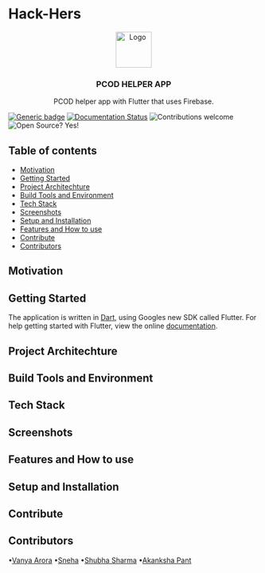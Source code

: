 # Hack-Hers
<p align="center">
  <a href="https://flutter.io/">
    <img src="https://diegolaballos.com/files/images/flutter-icon.jpg" alt="Logo" width=72 height=72>
  </a>
  <h3 align="center">PCOD HELPER APP</h3>
  <p align="center">
  PCOD helper app with Flutter that uses Firebase.

[![Generic badge](https://img.shields.io/badge/Build-Passing-<COLOR>.svg)](https://shields.io/) [![Documentation Status](https://readthedocs.org/projects/ansicolortags/badge/?version=latest)](http://ansicolortags.readthedocs.io/?badge=latest) ![Contributions welcome](https://img.shields.io/badge/contributions-welcome-orange.svg) ![Open Source? Yes!](https://badgen.net/badge/Open%20Source%20%3F/Yes%21/blue?icon=github)
</p>
</p>

## Table of contents

- [Motivation](#Motivation)
- [Getting Started](#Getting-Started)
- [Project Architechture](#Project-Architechture)
- [Build Tools and Environment](#Build-Tools-and-Environment)
- [Tech Stack](#Tech-Stack)
- [Screenshots](#Screenshots)
- [Setup and Installation](#Setup-and-Installation)
- [Features and How to use](#Features-and-How-to-use)
- [Contribute](#Contribute)
- [Contributors](#Contributors)


## Motivation


## Getting Started
The application is written in [Dart](https://www.dartlang.org/), using Googles new SDK called Flutter. 
For help getting started with Flutter, view the online
[documentation](https://flutter.io/).

## Project Architechture


## Build Tools and Environment


## Tech Stack



## Screenshots



## Features and How to use


## Setup and Installation


## Contribute


## Contributors
•[Vanya Arora](https://github.com/vanya-24)
•[Sneha](https://github.com/snehaa1989)
•[Shubha Sharma](https://github.com/shubha028)
•[Akanksha Pant](https://github.com/Akanksha-Pant)
